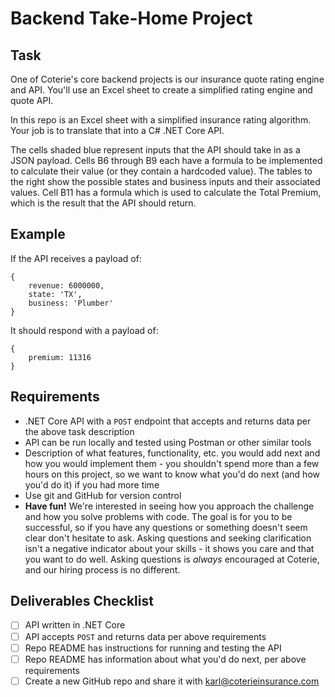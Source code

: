 # Backend Take-Home Project
## Task
One of Coterie's core backend projects is our insurance quote rating engine and API. You'll use an Excel sheet to create a simplified rating engine and quote API.

In this repo is an Excel sheet with a simplified insurance rating algorithm. Your job is to translate that into a C# .NET Core API.

The cells shaded blue represent inputs that the API should take in as a JSON payload. Cells B6 through B9 each have a formula to be implemented to calculate their value (or they contain a hardcoded value). The tables to the right show the possible states and business inputs and their associated values. Cell B11 has a formula which is used to calculate the Total Premium, which is the result that the API should return.

## Example
If the API receives a payload of:
```
{
    revenue: 6000000,
    state: 'TX',
    business: 'Plumber'
}
```
It should respond with a payload of:
```
{
    premium: 11316
}
```

## Requirements
- .NET Core API with a `POST` endpoint that accepts and returns data per the above task description
- API can be run locally and tested using Postman or other similar tools
- Description of what features, functionality, etc. you would add next and how you would implement them - you shouldn't spend more than a few hours on this project, so we want to know what you'd do next (and how you'd do it) if you had more time
- Use git and GitHub for version control
- **Have fun!** We're interested in seeing how you approach the challenge and how you solve problems with code. The goal is for you to be successful, so if you have any questions or something doesn't seem clear don't hesitate to ask. Asking questions and seeking clarification isn't a negative indicator about your skills - it shows you care and that you want to do well. Asking questions is *always* encouraged at Coterie, and our hiring process is no different.


## Deliverables Checklist
- [ ] API written in .NET Core
- [ ] API accepts `POST` and returns data per above requirements
- [ ] Repo README has instructions for running and testing the API
- [ ] Repo README has information about what you'd do next, per above requirements
- [ ] Create a new GitHub repo and share it with karl@coterieinsurance.com